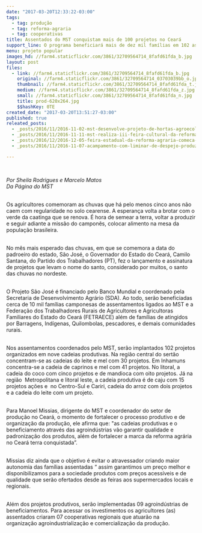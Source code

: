 ```yaml
---
date: "2017-03-20T12:33:22-03:00"
tags:
  - tag: produção
  - tag: reforma-agraria
  - tag: cooperativas
title: Assentados do MST conquistam mais de 100 projetos no Ceará
support_line: O programa beneficiará mais de dez mil famílias em 102 assentamentos de Reforma Agrária no Ceará
menu: projeto popular
images_hd: //farm4.staticflickr.com/3861/32709564714_8fafd61fda_b.jpg
layout: post
files:
  - link: //farm4.staticflickr.com/3861/32709564714_8fafd61fda_b.jpg
    original: //farm4.staticflickr.com/3861/32709564714_03703039bb_o.jpg
    thumbnail: //farm4.staticflickr.com/3861/32709564714_8fafd61fda_t.jpg
    medium: //farm4.staticflickr.com/3861/32709564714_8fafd61fda_z.jpg
    small: //farm4.staticflickr.com/3861/32709564714_8fafd61fda_n.jpg
    title: prod-620x264.jpg
    $$hashKey: 0TE
created_date: "2017-03-20T13:51:27-03:00"
published: true
releated_posts:
  - _posts/2016/11/2016-11-02-mst-desenvolve-projeto-de-hortas-agroecologicas-em-escolas-de-marica-no-rj.md
  - _posts/2016/11/2016-11-11-mst-realiza-iii-feira-cultural-da-reforma-agraria-ceara.md
  - _posts/2016/12/2016-12-05-feira-estadual-da-reforma-agraria-comeca-nessa-segunda-no-largo-da-carioca.md
  - _posts/2016/11/2016-11-07-acampamento-com-liminar-de-despejo-produz-comida-sem-veneno.md

---
```

<p>&nbsp;</p>

<p><em>Por Sheila Rodrigues e Marcelo Matos&nbsp;&nbsp;<br />
Da P&aacute;gina do MST</em></p>

<p><br />
Os agricultores comemoram as chuvas que h&aacute; pelo menos cinco anos n&atilde;o caem com regularidade no solo cearense. A esperan&ccedil;a volta a brotar com o verde da caatinga que se renova. &Eacute; hora de semear a terra, voltar a produzir e seguir adiante a miss&atilde;o do campon&ecirc;s, colocar alimento na mesa da popula&ccedil;&atilde;o brasileira.</p>

<p><br />
No m&ecirc;s mais esperado das chuvas, em que se comemora a data do padroeiro do estado, S&atilde;o Jos&eacute;, o Governador do Estado do Cear&aacute;, Camilo Santana, do Partido dos Trabalhadores&nbsp;(PT), fez o lan&ccedil;amento e assinatura de projetos que levam o nome do santo, considerado por muitos, o santo das chuvas no nordeste.</p>

<p><br />
O Projeto S&atilde;o Jos&eacute; &eacute; financiado pelo Banco Mundial e coordenado pela Secretaria de Desenvolvimento Agr&aacute;rio&nbsp;(SDA). Ao todo, ser&atilde;o beneficiadas cerca de 10 mil fam&iacute;lias camponesas de assentamentos ligados ao MST e a Federa&ccedil;&atilde;o dos Trabalhadores Rurais de Agricultores e Agricultoras Familiares do Estado do Cear&aacute; (FETRAECE)&nbsp;al&eacute;m de fam&iacute;lias de atingidos por Barragens, Ind&iacute;genas, Quilombolas, pescadores, e demais comunidades rurais.</p>

<p><br />
Nos assentamentos coordenados pelo MST, ser&atilde;o implantados 102 projetos organizados em nove&nbsp;cadeias produtivas. Na regi&atilde;o central do sert&atilde;o concentram-se as cadeias do leite e mel com 30 projetos. Em&nbsp;Inhamuns concentra-se a cadeia de caprinos e mel com 41 projetos. No litoral, a cadeia do coco com cinco&nbsp;projetos e de&nbsp;mandioca com oito&nbsp;projetos.&nbsp;J&aacute; na regi&atilde;o &nbsp;Metropolitana e litoral leste, a cadeia produtiva &eacute; de caju com 15 projetos a&ccedil;&otilde;es e &nbsp;no Centro-Sul e Cariri, cadeia do arroz com dois projetos e a cadeia do leite com um&nbsp;projeto.</p>

<p><br />
Para Manoel Missias, dirigente do MST e coordenador do setor de produ&ccedil;&atilde;o no Cear&aacute;, o momento de fortalecer o processo produtivo e de organiza&ccedil;&atilde;o da produ&ccedil;&atilde;o, ele afirma que: &quot;as cadeias produtivas e o beneficiamento atrav&eacute;s das agroind&uacute;strias v&atilde;o garantir qualidade e padroniza&ccedil;&atilde;o dos produtos, al&eacute;m de fortalecer a marca da reforma agr&aacute;ria no Cear&aacute; terra conquistada&rdquo;.</p>

<p><br />
Missias diz ainda que o objetivo &eacute; evitar o atravessador criando maior autonomia das fam&iacute;lias assentadas &ldquo; assim garantimos um pre&ccedil;o melhor e disponibilizamos para a sociedade produtos com pre&ccedil;os acess&iacute;veis e de qualidade que ser&atilde;o ofertados desde as feiras aos supermercados locais e regionais.</p>

<p><br />
Al&eacute;m dos projetos produtivos, ser&atilde;o implementadas 09 agroind&uacute;strias de beneficiamentos. Para acessar os investimentos os agricultores (as) assentados criaram 07 cooperativas regionais que atuar&atilde;o na organiza&ccedil;&atilde;o&nbsp;agroindustrializa&ccedil;&atilde;o e comercializa&ccedil;&atilde;o da produ&ccedil;&atilde;o.<br />
&nbsp;</p>
